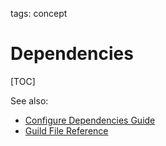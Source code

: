 tags: concept

# Dependencies

[TOC]

See also:

- [Configure Dependencies Guide](/guides/dependencies.md)
- [Guild File Reference](/reference/guildfile.md)

